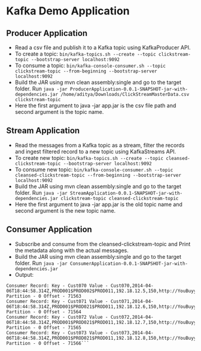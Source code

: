 # Kafka Demo Application

## Producer Application
- Read a csv file and publish it to a Kafka topic using KafkaProducer API. 
- To create a topic: `bin/kafka-topics.sh --create --topic clickstream-topic --bootstrap-server localhost:9092`
- To consume a topic: `bin/kafka-console-consumer.sh --topic clickstream-topic --from-beginning --bootstrap-server localhost:9092`
- Build the JAR using mvn clean assembly:single and go to the target folder. Run `java -jar ProducerApplication-0.0.1-SNAPSHOT-jar-with-dependencies.jar /home/aditya/Downloads/ClickStreamMasterData.csv clickstream-topic`
- Here the first argument to java -jar app.jar is the csv file path and second argument is the topic name.

## Stream Application
- Read the messages from a Kafka topic as a stream, filter the records and ingest filtered record to a new topic using KafkaStreams API.
- To create new topic: `bin/kafka-topics.sh --create --topic cleansed-clickstream-topic --bootstrap-server localhost:9092`
- To consume new topic: `bin/kafka-console-consumer.sh --topic cleansed-clickstream-topic --from-beginning --bootstrap-server localhost:9092`
- Build the JAR using mvn clean assembly:single and go to the target folder. Run `java -jar StreamApplication-0.0.1-SNAPSHOT-jar-with-dependencies.jar clickstream-topic cleansed-clickstream-topic`
- Here the first argument to java -jar app.jar is the old topic name and second argument is the new topic name.

## Consumer Application
- Subscribe and consume from the cleansed-clickstream-topic and Print the metadata along with the actual messages.
- Build the JAR using mvn clean assembly:single and go to the target folder. Run `java -jar ConsumerApplication-0.0.1-SNAPSHOT-jar-with-dependencies.jar`
- Output:
```Consumer Record: Key - Cust069 Value - Cust069,2014-04-06T18:44:58.314Z,PROD001$PROD021$PROD011,192.18.12.4,150,http://YouBuyy.com/Mob1 Partition - 0 Offset - 71562
Consumer Record: Key - Cust070 Value - Cust070,2014-04-06T18:44:58.314Z,PROD001$PROD002$PROD011,192.18.12.5,150,http://YouBuyy.com/Mob1 Partition - 0 Offset - 71563
Consumer Record: Key - Cust071 Value - Cust071,2014-04-06T18:44:58.314Z,PROD001$PROD021$PROD011,192.18.12.6,150,http://YouBuyy.com/Mob1 Partition - 0 Offset - 71564
Consumer Record: Key - Cust072 Value - Cust072,2014-04-06T18:44:58.314Z,PROD001$PROD021$PROD011,192.18.12.7,150,http://YouBuyy.com/Mob1 Partition - 0 Offset - 71565
Consumer Record: Key - Cust073 Value - Cust073,2014-04-06T18:44:58.314Z,PROD001$PROD021$PROD011,192.18.12.8,150,http://YouBuyy.com/Mob1 Partition - 0 Offset - 71566```

